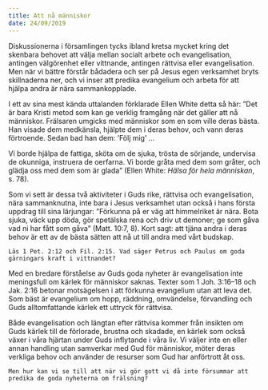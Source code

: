 ```yaml
---
title: Att nå människor
date: 24/09/2019
---
```


Diskussionerna i församlingen tycks ibland kretsa mycket kring det skenbara behovet att välja mellan socialt arbete och evangelisation, antingen välgörenhet eller vittnande, antingen rättvisa eller evangelisation. Men när vi bättre förstår bådadera och ser på Jesus egen verksamhet bryts skillnaderna ner, och vi inser att predika evangelium och arbeta för att hjälpa andra är nära sammankopplade.

I ett av sina mest kända uttalanden förklarade Ellen White detta så här: ”Det är bara Kristi metod som kan ge verklig framgång när det gäller att nå människor. Frälsaren umgicks med människor som en som ville deras bästa. Han visade dem medkänsla, hjälpte dem i deras behov, och vann deras förtroende. Sedan bad han dem: ’Följ mig’ …

Vi borde hjälpa de fattiga, sköta om de sjuka, trösta de sörjande, undervisa de okunniga, instruera de oerfarna. Vi borde gråta med dem som gråter, och glädja oss med dem som är glada” (Ellen White: _Hälsa för hela människan_, s. 78).

Som vi sett är dessa två aktiviteter i Guds rike, rättvisa och evangelisation, nära sammanknutna, inte bara i Jesus verksamhet utan också i hans första uppdrag till sina lärjungar: ”Förkunna på er väg att himmelriket är nära. Bota sjuka, väck upp döda, gör spetälska rena och driv ut demoner; ge som gåva vad ni har fått som gåva” (Matt. 10:7, 8). Kort sagt: att tjäna andra i deras behov är ett av de bästa sätten att nå ut till andra med vårt budskap. 

`Läs 1 Pet. 2:12 och Fil. 2:15. Vad säger Petrus och Paulus om goda gärningars kraft i vittnandet?`

Med en bredare förståelse av Guds goda nyheter är evangelisation inte meningsfull om kärlek för människor saknas. Texter som 1 Joh. 3:16–18 och Jak. 2:16 betonar motsägelsen i att förkunna evangelium utan att leva det. Som bäst är evangelium om hopp, räddning, omvändelse, förvandling och Guds alltomfattande kärlek ett uttryck för rättvisa.

Både evangelisation och längtan efter rättvisa kommer från insikten om Guds kärlek till de förlorade, brustna och skadade, en kärlek som också växer i våra hjärtan under Guds inflytande i våra liv. Vi väljer inte en eller annan handling utan samverkar med Gud för människor, möter deras verkliga behov och använder de resurser som Gud har anförtrott åt oss.

`Men hur kan vi se till att när vi gör gott vi då inte försummar att predika de goda nyheterna om frälsning?`